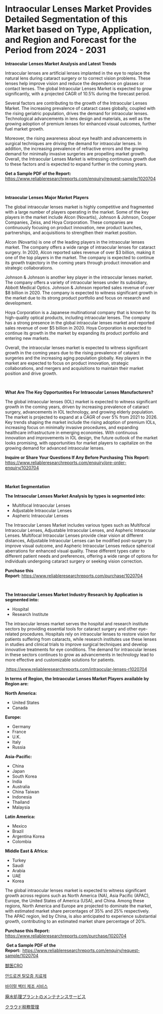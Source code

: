 <p><h1>Intraocular Lenses Market Provides Detailed Segmentation of this Market based on Type, Application, and Region and Forecast for the Period from 2024 - 2031</h1></p><p><strong>Intraocular Lenses Market Analysis and Latest Trends</strong></p>
<p><p>Intraocular lenses are artificial lenses implanted in the eye to replace the natural lens during cataract surgery or to correct vision problems. These lenses help improve vision and reduce the dependence on glasses or contact lenses. The global Intraocular Lenses Market is expected to grow significantly, with a projected CAGR of 10.5% during the forecast period. </p><p>Several factors are contributing to the growth of the Intraocular Lenses Market. The increasing prevalence of cataract cases globally, coupled with the rising geriatric population, drives the demand for intraocular lenses. Technological advancements in lens design and materials, as well as the growing adoption of premium lenses for enhanced visual outcomes, further fuel market growth.</p><p>Moreover, the rising awareness about eye health and advancements in surgical techniques are driving the demand for intraocular lenses. In addition, the increasing prevalence of refractive errors and the growing demand for minimally invasive surgeries are propelling market growth. Overall, the Intraocular Lenses Market is witnessing continuous growth due to these factors and is expected to expand further in the coming years.</p></p>
<p><strong>Get a Sample PDF of the Report:&nbsp;</strong> <a href="https://www.reliableresearchreports.com/enquiry/request-sample/1020704">https://www.reliableresearchreports.com/enquiry/request-sample/1020704</a></p>
<p>&nbsp;</p>
<p><strong>Intraocular Lenses Major Market Players</strong></p>
<p><p>The global intraocular lenses market is highly competitive and fragmented with a large number of players operating in the market. Some of the key players in the market include Alcon (Novartis), Johnson & Johnson, Cooper Companies, Zeiss, and Hoya Corporation. These companies are continuously focusing on product innovation, new product launches, partnerships, and acquisitions to strengthen their market position.</p><p>Alcon (Novartis) is one of the leading players in the intraocular lenses market. The company offers a wide range of intraocular lenses for cataract surgery. In 2020, Alcon reported sales revenue of over $3 billion, making it one of the top players in the market. The company is expected to continue its growth trajectory in the coming years through product innovation and strategic collaborations.</p><p>Johnson & Johnson is another key player in the intraocular lenses market. The company offers a variety of intraocular lenses under its subsidiary, Abbott Medical Optics. Johnson & Johnson reported sales revenue of over $8 billion in 2020. The company is expected to witness significant growth in the market due to its strong product portfolio and focus on research and development.</p><p>Hoya Corporation is a Japanese multinational company that is known for its high-quality optical products, including intraocular lenses. The company has a strong presence in the global intraocular lenses market and reported sales revenue of over $5 billion in 2020. Hoya Corporation is expected to continue its growth in the market by expanding its product portfolio and entering new markets.</p><p>Overall, the intraocular lenses market is expected to witness significant growth in the coming years due to the rising prevalence of cataract surgeries and the increasing aging population globally. Key players in the market are expected to focus on product innovation, strategic collaborations, and mergers and acquisitions to maintain their market position and drive growth.</p></p>
<p>&nbsp;</p>
<p><strong>What Are The Key Opportunities For Intraocular Lenses Manufacturers?</strong></p>
<p><p>The global intraocular lenses (IOL) market is expected to witness significant growth in the coming years, driven by increasing prevalence of cataract surgery, advancements in IOL technology, and growing elderly population. The market is projected to expand at a CAGR of over 5% from 2021 to 2026. Key trends shaping the market include the rising adoption of premium IOLs, increasing focus on minimally invasive procedures, and expanding healthcare infrastructure in emerging economies. With continuous innovation and improvements in IOL design, the future outlook of the market looks promising, with opportunities for market players to capitalize on the growing demand for advanced intraocular lenses.</p></p>
<p><strong>Inquire or Share Your Questions If Any Before Purchasing This Report:</strong> <a href="https://www.reliableresearchreports.com/enquiry/pre-order-enquiry/1020704">https://www.reliableresearchreports.com/enquiry/pre-order-enquiry/1020704</a></p>
<p>&nbsp;</p>
<p><strong>Market Segmentation</strong></p>
<p><strong>The Intraocular Lenses Market Analysis by types is segmented into:</strong></p>
<p><ul><li>Multifocal Intraocular Lenses</li><li>Adjustable Intraocular Lenses</li><li>Aspheric Intraocular Lenses</li></ul></p>
<p><p>The Intraocular Lenses Market includes various types such as Multifocal Intraocular Lenses, Adjustable Intraocular Lenses, and Aspheric Intraocular Lenses. Multifocal Intraocular Lenses provide clear vision at different distances, Adjustable Intraocular Lenses can be modified post-surgery to improve visual outcome, and Aspheric Intraocular Lenses reduce spherical aberrations for enhanced visual quality. These different types cater to different patient needs and preferences, offering a wide range of options for individuals undergoing cataract surgery or seeking vision correction.</p></p>
<p><strong>Purchase this Report:&nbsp;</strong><a href="https://www.reliableresearchreports.com/purchase/1020704">https://www.reliableresearchreports.com/purchase/1020704</a></p>
<p>&nbsp;</p>
<p><strong>The Intraocular Lenses Market Industry Research by Application is segmented into:</strong></p>
<p><ul><li>Hospital</li><li>Research Institute</li></ul></p>
<p><p>The intraocular lenses market serves the hospital and research institute sectors by providing essential tools for cataract surgery and other eye-related procedures. Hospitals rely on intraocular lenses to restore vision for patients suffering from cataracts, while research institutes use these lenses in studies and clinical trials to improve surgical techniques and develop innovative treatments for eye conditions. The demand for intraocular lenses in these sectors continues to grow as advancements in technology lead to more effective and customizable solutions for patients.</p></p>
<p><a href="https://www.reliableresearchreports.com/intraocular-lenses-r1020704">&nbsp;https://www.reliableresearchreports.com/intraocular-lenses-r1020704</a></p>
<p><strong>In terms of Region, the Intraocular Lenses Market Players available by Region are:</strong></p>
<p>
    <p> <strong> North America: </strong>
        <ul>
            <li>United States</li>
            <li>Canada</li>
        </ul>
        </p> 
    <p> <strong> Europe: </strong>
        <ul>
            <li>Germany</li>
            <li>France</li>
            <li>U.K.</li>
            <li>Italy</li>
            <li>Russia</li>
        </ul>
        </p> 
    <p> <strong> Asia-Pacific: </strong>
        <ul>
            <li>China</li>
            <li>Japan</li>
            <li>South Korea</li>
            <li>India</li>
            <li>Australia</li>
            <li>China Taiwan</li>
            <li>Indonesia</li>
            <li>Thailand</li>
            <li>Malaysia</li>
        </ul>
        </p> 
    <p> <strong> Latin America: </strong>
        <ul>
            <li>Mexico</li>
            <li>Brazil</li>
            <li>Argentina Korea</li>
            <li>Colombia</li>
        </ul>
        </p> 
    <p> <strong> Middle East & Africa: </strong>
        <ul>
            <li>Turkey</li>
            <li>Saudi</li>
            <li>Arabia</li>
            <li>UAE</li>
            <li>Korea</li>
        </ul>
    </p>
    </p>
<p><p>The global intraocular lenses market is expected to witness significant growth across regions such as North America (NA), Asia Pacific (APAC), Europe, the United States of America (USA), and China. Among these regions, North America and Europe are projected to dominate the market, with estimated market share percentages of 35% and 25% respectively. The APAC region, led by China, is also anticipated to experience substantial growth, contributing to an estimated market share percentage of 20%.</p></p>
<p><strong>Purchase this Report: </strong><a href="https://www.reliableresearchreports.com/purchase/1020704">https://www.reliableresearchreports.com/purchase/1020704</a></p>
<p>&nbsp;<strong>Get a Sample PDF of the Report:&nbsp;&nbsp;</strong><a href="https://www.reliableresearchreports.com/enquiry/request-sample/1020704">https://www.reliableresearchreports.com/enquiry/request-sample/1020704</a></p>
<p><strong></strong></p>
<p><p><a href="https://github.com/one-cool-chick/Market-Research-Report-List-1/blob/main/507788187819.md">獣医CRO</a></p><p><a href="https://medium.com/@munchkin678568/%EC%95%88%EB%93%9C%EB%A1%9C%EA%B2%90%EC%84%B1-%ED%83%88%EB%AA%A8-%EC%B9%98%EB%A3%8C%EC%A0%9C-%EC%8B%9C%EC%9E%A5%EC%9D%80-%EC%8B%9C%EC%9E%A5-%EC%A0%90%EC%9C%A0%EC%9C%A8-%ED%81%AC%EA%B8%B0-%EB%B0%8F-2031%EB%85%84%EA%B9%8C%EC%A7%80%EC%9D%98-%EC%98%88%EC%83%81-%EC%98%88%EC%B8%A1%EC%97%90-%EC%B4%88%EC%A0%90%EC%9D%84-%EB%A7%9E%EC%B6%A5%EB%8B%88%EB%8B%A4-6ae3de183e47">안드로겐 탈모증 치료제</a></p><p><a href="https://github.com/apple8975768/Market-Research-Report-List-1/blob/main/460661280727.md">바이럴 벡터 제조 서비스</a></p><p><a href="https://github.com/luffiazaza/Market-Research-Report-List-1/blob/main/521784787818.md">廃水処理プラントのメンテナンスサービス</a></p><p><a href="https://medium.com/@alexsania91/%E3%82%AF%E3%83%A9%E3%82%A6%E3%83%89%E7%A8%8E%E5%8B%99%E7%AE%A1%E7%90%86%E5%B8%82%E5%A0%B4-2031%E5%B9%B4%E3%81%BE%E3%81%A7%E3%81%AE%E6%88%90%E5%8A%9F%E3%81%99%E3%82%8B%E3%83%93%E3%82%B8%E3%83%8D%E3%82%B9%E6%88%A6%E7%95%A5%E3%81%AE%E9%8D%B5-c7fe9a1757d7">クラウド税務管理</a></p></p>